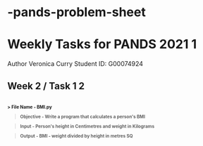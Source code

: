 # -pands-problem-sheet

<h1> Weekly Tasks for PANDS 2021 1</h1>
Author Veronica Curry
Student ID: G00074924



<h2> Week 2 / Task 1 2<h2>
<font size = "1">
> File Name - BMI.py

> Objective - Write a program that calculates a person's BMI

> Input - Person's height in Centimetres and weight in Kilograms

> Output - BMI - weight divided by height in metres SQ

</font>



